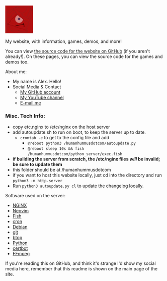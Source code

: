 ![Website icon](favicon.jpg)

My website, with information, games, demos, and more!

You can view [the source code for the website on GitHub](https://github.com/Human-Hummus/humanhummusdotcom/tree/main) (if you aren't already!).
On these pages, you can view the source code for the games and demos too.

About me:

-   My name is Alex. Hello!
-   Social Media & Contact
    -   [My GitHub account](https://github.com/Human-Hummus/)
    -   [My YouTube channel](https://www.youtube.com/@human_hummus6175)
    -   [E-mail me](mailto:michael.a.deross@gmail.com)

### Misc. Tech Info:

-   copy etc.nginx to /etc/nginx on the host server
-   add autoupdate.sh to run on boot, to keep the server up to date.
    -   `crontab -e` to get to the config file and add 
        - `@reboot python3 /humanhummusdotcom/autoupdate.py`
        - `@reboot sleep 10s && fish /humanhummusdotcom/python_server/exec.fish`
-   **if building the server from scratch, the /etc/nginx files _will_ be invalid; be sure to update them**
-   this folder should be at /humanhummusdotcom
-   if you want to host this website locally, just cd into the directory and run `python3 -m http.server`
-   Run `python3 autoupdate.py cl` to update the changelog locally.

Software used on the server:

-   [NGiNX](https://nginx.org/en/)
-   [Neovim](https://neovim.io/)
-   [Fish](https://fishshell.com/)
-   [cron](https://en.wikipedia.org/wiki/Cron)
-   [Debian](https://www.debian.org/)
-   [git](https://git-scm.com/)
-   [btop](https://github.com/aristocratos/btop)
-   [Python](https://www.python.org/)
-   [certbot](https://certbot.eff.org/)
-   [FFmpeg](https://ffmpeg.org/)

If you're reading this on GitHub, and think it's strange I'd show my social media here, remember that this readme is shown on the main page of the site.
